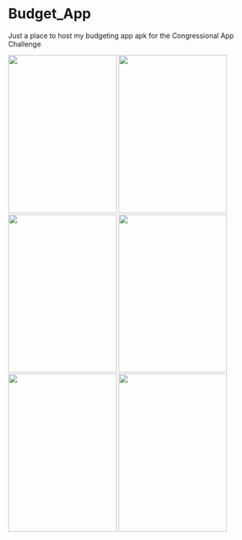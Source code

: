 # Budget_App
Just a place to host my budgeting app apk for the Congressional App Challenge

<img src="https://cristafalk.com/assets/budgetAppTitle.png" width="220" height="320" />
<img src="https://cristafalk.com/assets/fillBudgetScreen.png" width="220" height="320" />
<img src="https://cristafalk.com/assets/fixedCostsScreen.png" width="220" height="320" />
<img src="https://cristafalk.com/assets/variableCostsScreen.png" width="220" height="320" />
<img src="https://cristafalk.com/assets/incomeScreen.png" width="220" height="320" />
<img src="https://cristafalk.com/assets/budgetReportScreen.png" width="220" height="320" />
